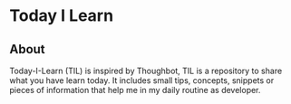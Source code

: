 # Today I Learn
## About
Today-I-Learn (TIL) is inspired by Thoughbot, TIL is a repository to share what you have learn today. It includes small tips, concepts, snippets or pieces of information that help me in my daily routine as developer.

